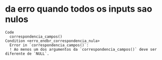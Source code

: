 # da erro quando todos os inputs sao nulos

    Code
      correspondencia_campos()
    Condition <erro_endbr_correspondencia_nula>
      Error in `correspondencia_campos()`:
      ! Ao menos um dos argumentos da `correspondencia_campos()` deve ser diferente de `NULL`.

